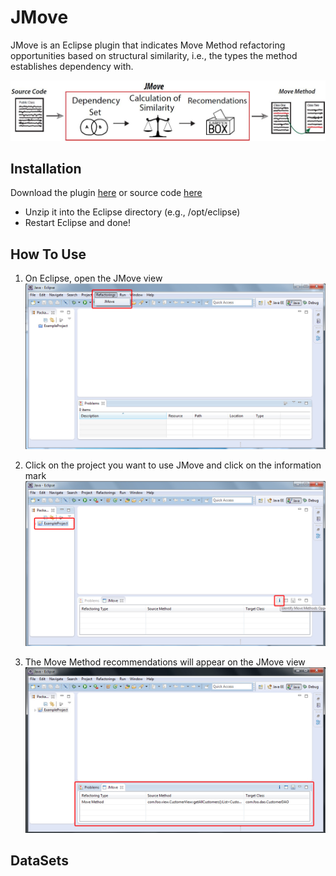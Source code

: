 # JMove
JMove is an Eclipse plugin that indicates Move Method refactoring opportunities based on structural similarity, i.e., the types the method establishes dependency with.

![jmove-architecture](/images/arq44.jpg)

## Installation
Download the plugin [here](http://aserg.labsoft.dcc.ufmg.br/jmove2/files/JMove.zip) or source code [here](https://github.com/aserg-ufmg/jmove)

* Unzip it into the Eclipse directory (e.g., /opt/eclipse)
* Restart Eclipse and done!

## How To Use

1. On Eclipse, open the JMove view
![jmove-1](/images/i1.jpg)

2. Click on the project you want to use JMove and click on the information mark
![jmove-2](/images/i2.jpg)

3. The Move Method recommendations will appear on the JMove view
![jmove-3](/images/i3.jpg)

## DataSets
